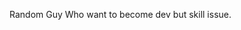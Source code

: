 Random Guy Who want to become dev but skill issue.
<!---
Ryxeensenpai/Ryxeensenpai is a ✨ special ✨ repository because its `README.md` (this file) appears on your GitHub profile.
You can click the Preview link to take a look at your changes.
--->
